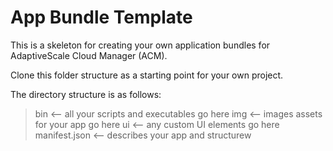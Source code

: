 # App Bundle Template

This is a skeleton for creating your own application bundles for AdaptiveScale Cloud Manager (ACM).

Clone this folder structure as a starting point for your own project.

The directory structure is as follows:
> bin          <-- all your scripts and executables go here
> img          <-- images assets for your app go here
> ui           <-- any custom UI elements go here
manifest.json  <-- describes your app and structurew
